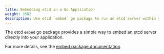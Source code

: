 ```yaml
---
title: Embedding etcd in a Go Application
weight: 3562
description: Use etcd `embed` go package to run an etcd server within your application
---
```


The etcd `embed` go package provides a simple way to embed an etcd server directly into your application.

For more details, see the [embed package documentation](https://pkg.go.dev/go.etcd.io/etcd/server/v3/embed).
